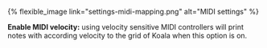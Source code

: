 ---
---

{% flexible_image link="settings-midi-mapping.png" alt="MIDI settings" %}

**Enable MIDI velocity:** using velocity sensitive MIDI controllers will print notes with according velocity to the grid of Koala when this option is on.
